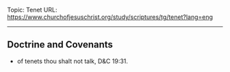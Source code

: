 Topic: Tenet
URL: https://www.churchofjesuschrist.org/study/scriptures/tg/tenet?lang=eng

---

## Doctrine and Covenants

- of tenets thou shalt not talk, D&C 19:31.

